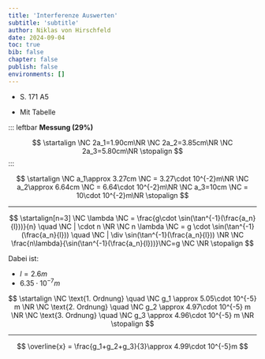 ```yaml
---
title: 'Interferenze Auswerten'
subtitle: 'subtitle'
author: Niklas von Hirschfeld
date: 2024-09-04
toc: true
bib: false
chapter: false
publish: false
environments: []
---
```


- S. 171 A5

- Mit Tabelle

::: leftbar
**Messung (29%)**

$$
\startalign
\NC 2a_1=1.90cm\NR
\NC 2a_2=3.85cm\NR
\NC 2a_3=5.80cm\NR
\stopalign
$$
:::


$$
\startalign
\NC a_1\approx 3.27cm \NC = 3.27\cdot 10^{-2}m\NR
\NC a_2\approx 6.64cm \NC = 6.64\cdot 10^{-2}m\NR
\NC a_3=10cm          \NC = 10\cdot 10^{-2}m\NR
\stopalign
$$

---

$$
\startalign[n=3]
\NC \lambda \NC = \frac{g\cdot \sin(\tan^{-1}(\frac{a_n}{l}))}{n} \quad \NC | \cdot n \NR
\NC n \lambda \NC = g \cdot \sin(\tan^{-1}(\frac{a_n}{l})) \quad \NC | \div \sin(\tan^{-1}(\frac{a_n}{l})) \NR
\NC \frac{n\lambda}{\sin(\tan^{-1}(\frac{a_n}{l}))}\NC=g \NC \NR
\stopalign
$$


Dabei ist:

- $l = 2.6m$
- $6.35\cdot 10^{-7}m$

$$
\startalign
\NC \text{1. Ordnung} \quad \NC g_1 \approx 5.05\cdot 10^{-5} m \NR
\NC \text{2. Ordnung} \quad \NC g_2 \approx 4.97\cdot 10^{-5} m \NR
\NC \text{3. Ordnung} \quad \NC g_3 \approx 4.96\cdot 10^{-5} m \NR
\stopalign
$$

---

$$
\overline{x} = \frac{g_1+g_2+g_3}{3}\approx 4.99\cdot 10^{-5}m
$$
